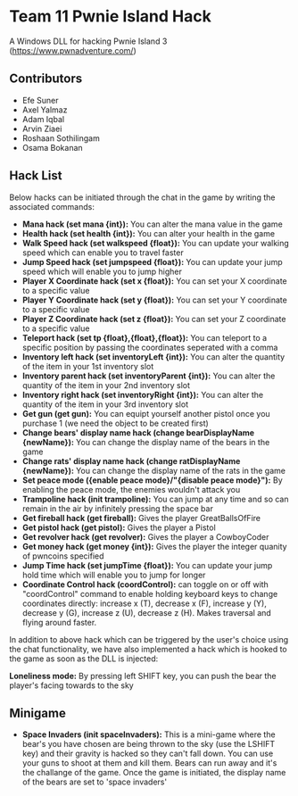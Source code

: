 # Team 11 Pwnie Island Hack

A Windows DLL for hacking Pwnie Island 3 (https://www.pwnadventure.com/) 

## Contributors
- Efe Suner
- Axel Yalmaz
- Adam Iqbal
- Arvin Ziaei
- Roshaan Sothilingam
- Osama Bokanan

## Hack List

Below hacks can be initiated through the chat in the game by writing the associated commands:

- **Mana hack (set mana {int}):** You can alter the mana value in the game
- **Health hack (set health {int}):** You can alter your health in the game
- **Walk Speed hack (set walkspeed {float}):** You can update your walking speed which can enable you to travel faster
- **Jump Speed hack (set jumpspeed {float}):** You can update your jump speed which will enable you to jump higher
- **Player X Coordinate hack (set x {float}):** You can set your X coordinate to a specific value
- **Player Y Coordinate hack (set y {float}):** You can set your Y coordinate to a specific value
- **Player Z Coordinate hack (set z {float}):** You can set your Z coordinate to a specific value
- **Teleport hack (set tp {float},{float},{float}):** You can teleport to a specific position by passing the coordinates seperated with a comma
- **Inventory left hack (set inventoryLeft {int}):** You can alter the quantity of the item in your 1st inventory slot
- **Inventory parent hack (set inventoryParent {int}):** You can alter the quantity of the item in your 2nd inventory slot
- **Inventory right hack (set inventoryRight {int}):** You can alter the quantity of the item in your 3rd inventory slot
- **Get gun (get gun):** You can equipt yourself another pistol once you purchase 1 (we need the object to be created first)
- **Change bears' display name hack (change bearDisplayName {newName}):** You can change the display name of the bears in the game 
- **Change rats' display name hack (change ratDisplayName {newName}):** You can change the display name of the rats in the game 
- **Set peace mode ({enable peace mode}/"{disable peace mode}"):** By enabling the peace mode, the enemies wouldn't attack you
- **Trampoline hack (init trampoline):** You can jump at any time and so can remain in the air by infinitely pressing the space bar
- **Get fireball hack (get fireball):** Gives the player GreatBallsOfFire
- **Get pistol hack (get pistol):** Gives the player a Pistol
- **Get revolver hack (get revolver):** Gives the player a CowboyCoder
- **Get money hack (get money {int}):** Gives the player the integer quanity of pwncoins specified
- **Jump Time hack (set jumpTime {float}):** You can update your jump hold time which will enable you to jump for longer
- **Coordinate Control hack (coordControl):** can toggle on or off with "coordControl" command to enable holding keyboard keys to change coordinates directly: increase x (T), decrease x (F), increase y (Y), decrease y (G), increase z (U), decrease z (H). Makes traversal and flying around faster.



In addition to above hack which can be triggered by the user's choice using the chat functionality, we have also implemented a hack which is hooked to the game as soon as the DLL is injected:

**Loneliness mode:** By pressing left SHIFT key, you can push the bear the player's facing towards to the sky

## **Minigame**
- **Space Invaders (init spaceInvaders):** This is a mini-game where the bear's you have chosen are being thrown to the sky (use the LSHIFT key) and their gravity is hacked so they can't fall down. You can use your guns to shoot at them and kill them. Bears can run away and it's the challange of the game. Once the game is initiated, the display name of the bears are set to 'space invaders'

